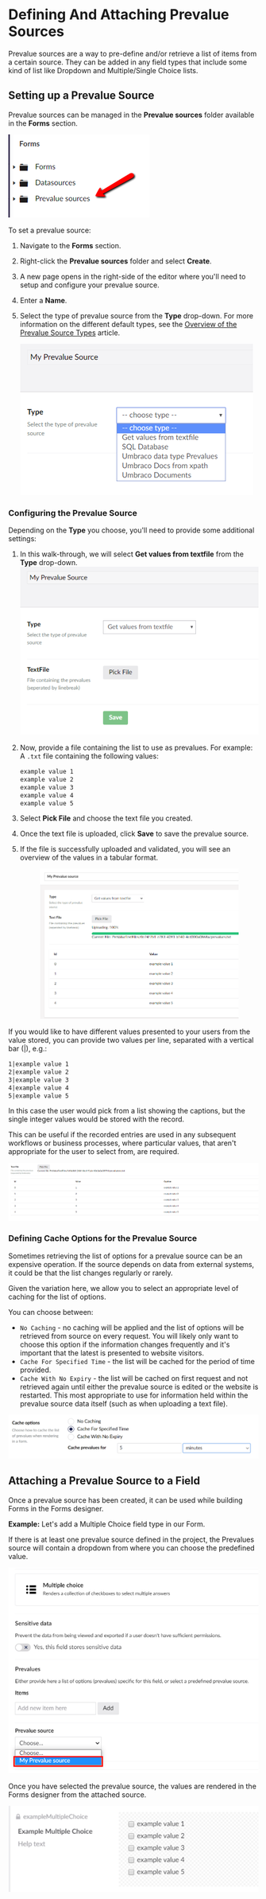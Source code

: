# Defining And Attaching Prevalue Sources

Prevalue sources are a way to pre-define and/or retrieve a list of items from a certain source. They can be added in any field types that include some kind of list like Dropdown and Multiple/Single Choice lists.

## Setting up a Prevalue Source

Prevalue sources can be managed in the **Prevalue sources** folder available in the **Forms** section.

![Prevalue source tree](../../../../11/umbraco-forms/editor/defining-and-attaching-prevaluesources/images/prevaluesourcetree.png)

To set a prevalue source:

1. Navigate to the **Forms** section.
2. Right-click the **Prevalue sources** folder and select **Create**.
3. A new page opens in the right-side of the editor where you'll need to setup and configure your prevalue source.
4. Enter a **Name**.
5.  Select the type of prevalue source from the **Type** drop-down. For more information on the different default types, see the [Overview of the Prevalue Source Types](prevalue-source-types.md) article.

    ![Choose type](../../../../11/umbraco-forms/editor/defining-and-attaching-prevaluesources/images/choosetype.png)

### Configuring the Prevalue Source

Depending on the **Type** you choose, you'll need to provide some additional settings:

1. In this walk-through, we will select **Get values from textfile** from the **Type** drop-down. ![Type settings](../../../../11/umbraco-forms/editor/defining-and-attaching-prevaluesources/images/typesettings.png)
2.  Now, provide a file containing the list to use as prevalues. For example: A `.txt` file containing the following values:

    ```
    example value 1
    example value 2
    example value 3
    example value 4
    example value 5
    ```
3. Select **Pick File** and choose the text file you created.
4. Once the text file is uploaded, click **Save** to save the prevalue source.
5.  If the file is successfully uploaded and validated, you will see an overview of the values in a tabular format.

    <figure><img src="../../../../11/umbraco-forms/editor/defining-and-attaching-prevaluesources/images/preview.png" alt=""><figcaption></figcaption></figure>

If you would like to have different values presented to your users from the value stored, you can provide two values per line, separated with a vertical bar (|), e.g.:

```
1|example value 1
2|example value 2
3|example value 3
4|example value 4
5|example value 5
```

In this case the user would pick from a list showing the captions, but the single integer values would be stored with the record.

This can be useful if the recorded entries are used in any subsequent workflows or business processes, where particular values, that aren't appropriate for the user to select from, are required.

![Prevalues with captions](../../../../11/umbraco-forms/editor/defining-and-attaching-prevaluesources/images/Prevalues-with-caption.png)

### Defining Cache Options for the Prevalue Source

Sometimes retrieving the list of options for a prevalue source can be an expensive operation. If the source depends on data from external systems, it could be that the list changes regularly or rarely.

Given the variation here, we allow you to select an appropriate level of caching for the list of options.

You can choose between:

- `No Caching` - no caching will be applied and the list of options will be retrieved from source on every request. You will likely only want to choose this option if the information changes frequently and it's important that the latest is presented to website visitors.
- `Cache For Specified Time` - the list will be cached for the period of time provided.
- `Cache With No Expiry` - the list will be cached on first request and not retrieved again until either the prevalue source is edited or the website is restarted. This most appropriate to use for information held within the prevalue source data itself (such as  when uploading a text file).

![Prevalue cache options](./images/prevalue-cache-options.png)

## Attaching a Prevalue Source to a Field

Once a prevalue source has been created, it can be used while building Forms in the Forms designer.

**Example:** Let's add a Multiple Choice field type in our Form.

If there is at least one prevalue source defined in the project, the Prevalues source will contain a dropdown from where you can choose the predefined value.

![Prevalue source](../../../../11/umbraco-forms/editor/defining-and-attaching-prevaluesources/images/FieldPrevalueSource.png)

Once you have selected the prevalue source, the values are rendered in the Forms designer from the attached source.

![Preview](../../../../11/umbraco-forms/editor/defining-and-attaching-prevaluesources/images/fieldpreview.png)
